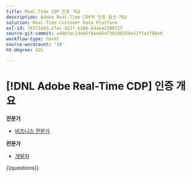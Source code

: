 ```yaml
---
title: Real-Time CDP 인증 개요
description: Adobe Real-Time CDP의 인증 옵션 개요
solution: Real-Time Customer Data Platform
exl-id: 763724d3-1fac-421f-b166-b4aea210872f
source-git-commit: a406fac14e66f8aed5ef3b288356e12ffa1f98a0
workflow-type: tm+mt
source-wordcount: '19'
ht-degree: 42%

---
```


# [!DNL Adobe Real-Time CDP] 인증 개요

**전문가**

* [비즈니스 전문가](/help/certifications/rtcdp/rtcdp-p-business.md) <!--AD0-E602-->

**전문가**

* [개발자](/help/certifications/rtcdp/rtcdp-e-developer.md) <!--AD0-E605-->

{{questions}}

